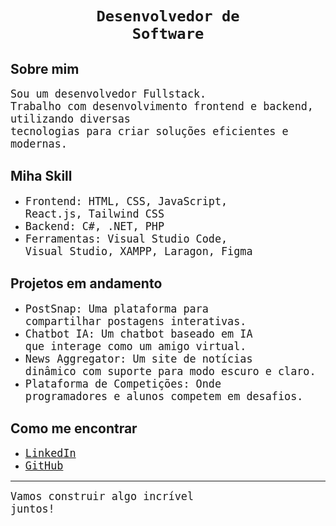 # <h1 align="center"><code>Desenvolvedor de Software</code></h1>

## <h2>Sobre mim</h2>
<code style="font-size: 1.2em;">Sou um desenvolvedor Fullstack. Trabalho com desenvolvimento frontend e backend, utilizando diversas tecnologias para criar soluções eficientes e modernas.</code>

## <h2>Miha Skill</h2>
- <code style="font-size: 1.2em;">Frontend: HTML, CSS, JavaScript, React.js, Tailwind CSS</code>
- <code style="font-size: 1.2em;">Backend: C#, .NET, PHP</code>
- <code style="font-size: 1.2em;">Ferramentas: Visual Studio Code, Visual Studio, XAMPP, Laragon, Figma</code>

## <h2>Projetos em andamento</h2>
- <code style="font-size: 1.2em;">PostSnap: Uma plataforma para compartilhar postagens interativas.</code>
- <code style="font-size: 1.2em;">Chatbot IA: Um chatbot baseado em IA que interage como um amigo virtual.</code>
- <code style="font-size: 1.2em;">News Aggregator: Um site de notícias dinâmico com suporte para modo escuro e claro.</code>
- <code style="font-size: 1.2em;">Plataforma de Competições: Onde programadores e alunos competem em desafios.</code>

## <h2>Como me encontrar</h2>
- <code style="font-size: 1.2em;"><a href="https://www.linkedin.com/in/joaotambue">LinkedIn</a></code>
- <code style="font-size: 1.2em;"><a href="https://github.com/joaotambue">GitHub</a></code>

---
<code style="font-size: 1.2em;">Vamos construir algo incrível juntos!</code>

